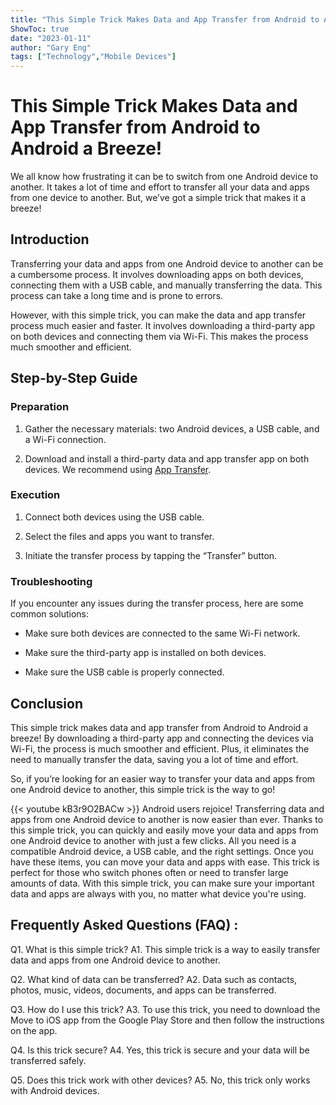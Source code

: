 ```yaml
---
title: "This Simple Trick Makes Data and App Transfer from Android to Android a Breeze!"
ShowToc: true 
date: "2023-01-11"
author: "Gary Eng" 
tags: ["Technology","Mobile Devices"]
---
```

# This Simple Trick Makes Data and App Transfer from Android to Android a Breeze!

We all know how frustrating it can be to switch from one Android device to another. It takes a lot of time and effort to transfer all your data and apps from one device to another. But, we’ve got a simple trick that makes it a breeze!

## Introduction

Transferring your data and apps from one Android device to another can be a cumbersome process. It involves downloading apps on both devices, connecting them with a USB cable, and manually transferring the data. This process can take a long time and is prone to errors. 

However, with this simple trick, you can make the data and app transfer process much easier and faster. It involves downloading a third-party app on both devices and connecting them via Wi-Fi. This makes the process much smoother and efficient. 

## Step-by-Step Guide

### Preparation

1. Gather the necessary materials: two Android devices, a USB cable, and a Wi-Fi connection. 

2. Download and install a third-party data and app transfer app on both devices. We recommend using [App Transfer](https://play.google.com/store/apps/details?id=com.app.transfer).

### Execution

1. Connect both devices using the USB cable.

2. Select the files and apps you want to transfer.

3. Initiate the transfer process by tapping the “Transfer” button.

### Troubleshooting

If you encounter any issues during the transfer process, here are some common solutions:

- Make sure both devices are connected to the same Wi-Fi network.

- Make sure the third-party app is installed on both devices.

- Make sure the USB cable is properly connected.

## Conclusion

This simple trick makes data and app transfer from Android to Android a breeze! By downloading a third-party app and connecting the devices via Wi-Fi, the process is much smoother and efficient. Plus, it eliminates the need to manually transfer the data, saving you a lot of time and effort. 

So, if you’re looking for an easier way to transfer your data and apps from one Android device to another, this simple trick is the way to go!

{{< youtube kB3r9O2BACw >}} 
Android users rejoice! Transferring data and apps from one Android device to another is now easier than ever. Thanks to this simple trick, you can quickly and easily move your data and apps from one Android device to another with just a few clicks. All you need is a compatible Android device, a USB cable, and the right settings. Once you have these items, you can move your data and apps with ease. This trick is perfect for those who switch phones often or need to transfer large amounts of data. With this simple trick, you can make sure your important data and apps are always with you, no matter what device you're using.

## Frequently Asked Questions (FAQ) :
Q1. What is this simple trick?
A1. This simple trick is a way to easily transfer data and apps from one Android device to another.

Q2. What kind of data can be transferred?
A2. Data such as contacts, photos, music, videos, documents, and apps can be transferred.

Q3. How do I use this trick?
A3. To use this trick, you need to download the Move to iOS app from the Google Play Store and then follow the instructions on the app.

Q4. Is this trick secure?
A4. Yes, this trick is secure and your data will be transferred safely.

Q5. Does this trick work with other devices?
A5. No, this trick only works with Android devices.


